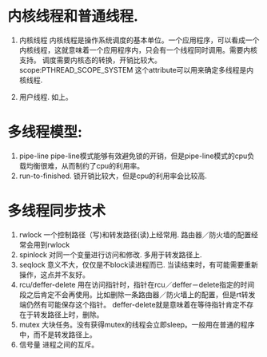 # 内核线程和普通线程.
  1.  内核线程
      内核线程是操作系统调度的基本单位。一个应用程序，可以看成一个内核线程，这就意味着一个应用程序内，只会有一个线程同时调用。需要内核支持。 
      调度需要内核态的转换，开销比较大。
      scope:PTHREAD_SCOPE_SYSTEM 这个attribute可以用来确定多线程是内核线程.
      
  2.  用户线程.
      如上。
      
# 多线程模型:
  1.  pipe-line
      pipe-line模式能够有效避免锁的开销，但是pipe-line模式的cpu负载均衡很难，从而制约了cpu的利用率。
  2.  run-to-finished.
      锁开销比较大，但是cpu的利用率会比较高.
      
# 多线程同步技术
  1.  rwlock
      一个控制路径（写)和转发路径(读)上经常用. 路由器／防火墙的配置经常会用到rwlock
  2.  spinlock
      对同一个变量进行访问和修改. 多用于转发路径上.
  3.  seqlock
      意义不大，仅仅是不block读进程而已. 当读结束时，有可能需要重新操作，这点并不友好。
  4.  rcu/deffer-delete
      用在访问指针时，指针在rcu／deffer－delete指定的时间段之后肯定不会再使用。比如删除一条路由器／防火墙上的配置，但是rt转发端仍然有可能保存这个指针。
      deffer-delete就是意味着在等待指针肯定不存在于转发路径上时，删除。
  5.  mutex 
      大块任务。没有获得mutex的线程会立即sleep。一般用在普通的程序中，而不是转发路径上。
  6.  信号量
      进程之间的互斥。
    
      
